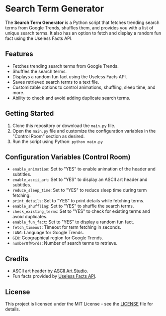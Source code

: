 # Search Term Generator

The **Search Term Generator** is a Python script that fetches trending search terms from Google Trends, shuffles them, and provides you with a list of unique search terms. It also has an option to fetch and display a random fun fact using the Useless Facts API.

## Features

- Fetches trending search terms from Google Trends.
- Shuffles the search terms.
- Displays a random fun fact using the Useless Facts API.
- Saves retrieved search terms to a text file.
- Customizable options to control animations, shuffling, sleep time, and more.
- Ability to check and avoid adding duplicate search terms.

## Getting Started

1. Clone this repository or download the `main.py` file.
2. Open the `main.py` file and customize the configuration variables in the "Control Room" section as desired.
3. Run the script using Python: `python main.py`

## Configuration Variables (Control Room)

- `enable_animation`: Set to "YES" to enable animation of the header and subtitles.
- `enable_ascii_art`: Set to "YES" to display an ASCII art header and subtitles.
- `reduce_sleep_time`: Set to "YES" to reduce sleep time during term fetching.
- `print_details`: Set to "YES" to print details while fetching terms.
- `enable_shuffling`: Set to "YES" to shuffle the search terms.
- `check_existing_terms`: Set to "YES" to check for existing terms and avoid duplicates.
- `enable_fun_fact`: Set to "YES" to display a random fun fact.
- `fetch_timeout`: Timeout for term fetching in seconds.
- `LANG`: Language for Google Trends.
- `GEO`: Geographical region for Google Trends.
- `numberOfWords`: Number of search terms to retrieve.

## Credits

- ASCII art header by [ASCII Art Studio](https://www.asciiart.eu/).
- Fun facts provided by [Useless Facts API](https://useless-facts.sameerkumar.website/api).

## License

This project is licensed under the MIT License - see the [LICENSE](LICENSE) file for details.
